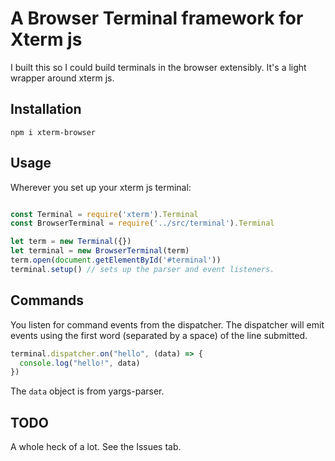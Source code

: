 # A Browser Terminal framework for Xterm js

I built this so I could build terminals in the browser extensibly. It's a light wrapper around xterm js.

## Installation

```
npm i xterm-browser
```

## Usage

Wherever you set up your xterm js terminal:

```javascript

const Terminal = require('xterm').Terminal
const BrowserTerminal = require('../src/terminal').Terminal

let term = new Terminal({})
let terminal = new BrowserTerminal(term)
term.open(document.getElementById('#terminal'))
terminal.setup() // sets up the parser and event listeners.

```

## Commands

You listen for command events from the dispatcher. The dispatcher will emit events using the first word (separated by a space) of the line submitted.

```javascript
terminal.dispatcher.on("hello", (data) => {
  console.log("hello!", data)
})
```

The `data` object is from yargs-parser.

## TODO

A whole heck of a lot. See the Issues tab.

